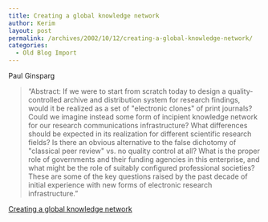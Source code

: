 ```yaml
---
title: Creating a global knowledge network
author: Kerim
layout: post
permalink: /archives/2002/10/12/creating-a-global-knowledge-network/
categories:
  - Old Blog Import
---
```

Paul Ginsparg


>   &#8220;Abstract: If we were to start from scratch today to design a quality-controlled archive and distribution system for research findings, would it be realized as a set of "electronic clones" of print journals? Could we imagine instead some form of incipient knowledge network for our research communications infrastructure? What differences should be expected in its realization for different scientific research fields? Is there an obvious alternative to the false dichotomy of "classical peer review" vs. no quality control at all? What is the proper role of governments and their funding agencies in this enterprise, and what might be the role of suitably configured professional societies? These are some of the key questions raised by the past decade of initial experience with new forms of electronic research infrastructure.&#8221;


<a href="http://arxiv.org/blurb/pg01unesco.html" onclick="_gaq.push(['_trackEvent', 'outbound-article', 'http://arxiv.org/blurb/pg01unesco.html', 'Creating a global knowledge network']);" >Creating a global knowledge network</a>

